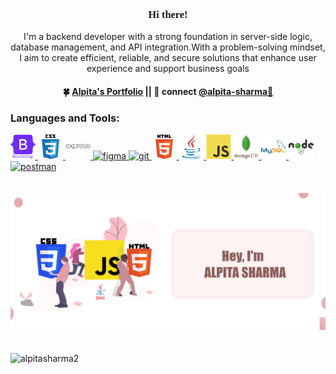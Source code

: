 <h3 align="center" style="font-family:impact;"> Hi there!</h3>

<p align="center">
I'm a backend developer with a strong foundation in server-side logic, database management, and API integration.With a problem-solving mindset, I aim to create efficient, reliable, and secure solutions that enhance user experience and support business goals
</p>
 <h4 align="center">
 🍀 <a href = "https://alpitaportfolio.netlify.app">Alpita's Portfolio</a> || 💬 connect <a href="https://www.linkedin.com/in/alpitasharma9">@alpita-sharma🌸</a>
</h4>
<!-- <p  align="center">
  <a href="https://alpitasharma2.github.io/myepitome/"> Do check out my portfolio</a>
</p> <br> -->
<h3 align="left">Languages and Tools:</h3>
<p align="left"> <a href="https://getbootstrap.com" target="_blank" rel="noreferrer"> <img src="https://raw.githubusercontent.com/devicons/devicon/master/icons/bootstrap/bootstrap-plain-wordmark.svg" alt="bootstrap" width="40" height="40"/> </a> <a href="https://www.w3schools.com/css/" target="_blank" rel="noreferrer"> <img src="https://raw.githubusercontent.com/devicons/devicon/master/icons/css3/css3-original-wordmark.svg" alt="css3" width="40" height="40"/> </a> <a href="https://expressjs.com" target="_blank" rel="noreferrer"> <img src="https://raw.githubusercontent.com/devicons/devicon/master/icons/express/express-original-wordmark.svg" alt="express" width="40" height="40"/> </a> <a href="https://www.figma.com/" target="_blank" rel="noreferrer"> <img src="https://www.vectorlogo.zone/logos/figma/figma-icon.svg" alt="figma" width="40" height="40"/> </a> <a href="https://git-scm.com/" target="_blank" rel="noreferrer"> <img src="https://www.vectorlogo.zone/logos/git-scm/git-scm-icon.svg" alt="git" width="40" height="40"/> </a> <a href="https://www.w3.org/html/" target="_blank" rel="noreferrer"> <img src="https://raw.githubusercontent.com/devicons/devicon/master/icons/html5/html5-original-wordmark.svg" alt="html5" width="40" height="40"/> </a> <a href="https://www.java.com" target="_blank" rel="noreferrer"> <img src="https://raw.githubusercontent.com/devicons/devicon/master/icons/java/java-original.svg" alt="java" width="40" height="40"/> </a> <a href="https://developer.mozilla.org/en-US/docs/Web/JavaScript" target="_blank" rel="noreferrer"> <img src="https://raw.githubusercontent.com/devicons/devicon/master/icons/javascript/javascript-original.svg" alt="javascript" width="40" height="40"/> </a> <a href="https://www.mongodb.com/" target="_blank" rel="noreferrer"> <img src="https://raw.githubusercontent.com/devicons/devicon/master/icons/mongodb/mongodb-original-wordmark.svg" alt="mongodb" width="40" height="40"/> </a> <a href="https://www.mysql.com/" target="_blank" rel="noreferrer"> <img src="https://raw.githubusercontent.com/devicons/devicon/master/icons/mysql/mysql-original-wordmark.svg" alt="mysql" width="40" height="40"/> </a> <a href="https://nodejs.org" target="_blank" rel="noreferrer"> <img src="https://raw.githubusercontent.com/devicons/devicon/master/icons/nodejs/nodejs-original-wordmark.svg" alt="nodejs" width="40" height="40"/> </a> <a href="https://postman.com" target="_blank" rel="noreferrer"> <img src="https://www.vectorlogo.zone/logos/getpostman/getpostman-icon.svg" alt="postman" width="40" height="40"/> </a> </p>

<div style="padding: 20px 0px;"><img src="./yay1.png" alt="aaaa"></div>
<p align="left"> <img src="https://komarev.com/ghpvc/?username=alpitasharma2&label=Profile%20views&color=0e75b6&style=flat" alt="alpitasharma2" /> </p>



</p>
<!-- <h3 align="center">I'm a backend developer with a strong foundation in server-side logic, database management, and API integration.With a problem-solving mindset, I aim to create efficient, reliable, and secure solutions that enhance user experience and support business goals.</h3>

- 📫 How to reach me **alpita0908.dev@gmail.com**

- ⚡ Fun fact **you know your code is working perfectly if nobody ever notices it!**

<h3 align="left">Connect with me:</h3>
<p align="left">
<a href="https://linkedin.com/in/alpitasharma9" target="blank"><img align="center" src="https://raw.githubusercontent.com/rahuldkjain/github-profile-readme-generator/master/src/images/icons/Social/linked-in-alt.svg" alt="alpitasharma9" height="30" width="40" /></a>
</p> -->


   
   
